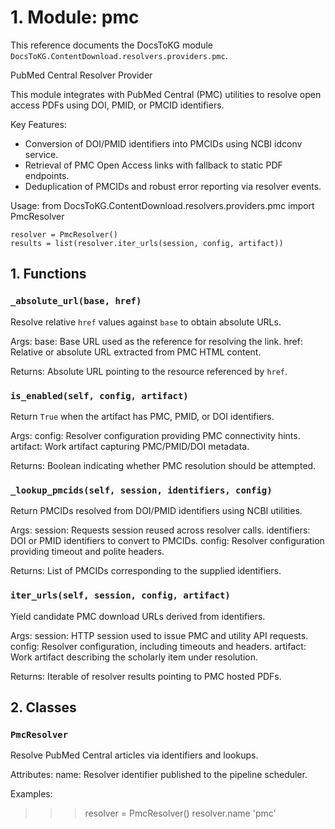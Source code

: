 # 1. Module: pmc

This reference documents the DocsToKG module ``DocsToKG.ContentDownload.resolvers.providers.pmc``.

PubMed Central Resolver Provider

This module integrates with PubMed Central (PMC) utilities to resolve open
access PDFs using DOI, PMID, or PMCID identifiers.

Key Features:
- Conversion of DOI/PMID identifiers into PMCIDs using NCBI idconv service.
- Retrieval of PMC Open Access links with fallback to static PDF endpoints.
- Deduplication of PMCIDs and robust error reporting via resolver events.

Usage:
    from DocsToKG.ContentDownload.resolvers.providers.pmc import PmcResolver

    resolver = PmcResolver()
    results = list(resolver.iter_urls(session, config, artifact))

## 1. Functions

### `_absolute_url(base, href)`

Resolve relative ``href`` values against ``base`` to obtain absolute URLs.

Args:
base: Base URL used as the reference for resolving the link.
href: Relative or absolute URL extracted from PMC HTML content.

Returns:
Absolute URL pointing to the resource referenced by ``href``.

### `is_enabled(self, config, artifact)`

Return ``True`` when the artifact has PMC, PMID, or DOI identifiers.

Args:
config: Resolver configuration providing PMC connectivity hints.
artifact: Work artifact capturing PMC/PMID/DOI metadata.

Returns:
Boolean indicating whether PMC resolution should be attempted.

### `_lookup_pmcids(self, session, identifiers, config)`

Return PMCIDs resolved from DOI/PMID identifiers using NCBI utilities.

Args:
session: Requests session reused across resolver calls.
identifiers: DOI or PMID identifiers to convert to PMCIDs.
config: Resolver configuration providing timeout and polite headers.

Returns:
List of PMCIDs corresponding to the supplied identifiers.

### `iter_urls(self, session, config, artifact)`

Yield candidate PMC download URLs derived from identifiers.

Args:
session: HTTP session used to issue PMC and utility API requests.
config: Resolver configuration, including timeouts and headers.
artifact: Work artifact describing the scholarly item under resolution.

Returns:
Iterable of resolver results pointing to PMC hosted PDFs.

## 2. Classes

### `PmcResolver`

Resolve PubMed Central articles via identifiers and lookups.

Attributes:
name: Resolver identifier published to the pipeline scheduler.

Examples:
>>> resolver = PmcResolver()
>>> resolver.name
'pmc'
